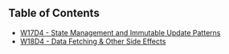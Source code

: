 ## Table of Contents

- [W17D4 - State Management and Immutable Update Patterns](https://github.com/julie-ify/web-flex-feb17-2025/tree/main/w17d4)
- [W18D4 - Data Fetching & Other Side Effects](https://github.com/julie-ify/web-flex-feb17-2025/tree/main/w18d4)